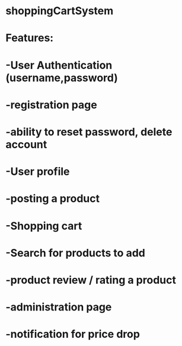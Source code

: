 # shoppingCartSystem

# Features:

# -User Authentication (username,password)
# -registration page
# -ability to reset password, delete account
# -User profile
# -posting a product
# -Shopping cart
# -Search for products to add
# -product review / rating a product
# -administration page
# -notification for price drop
